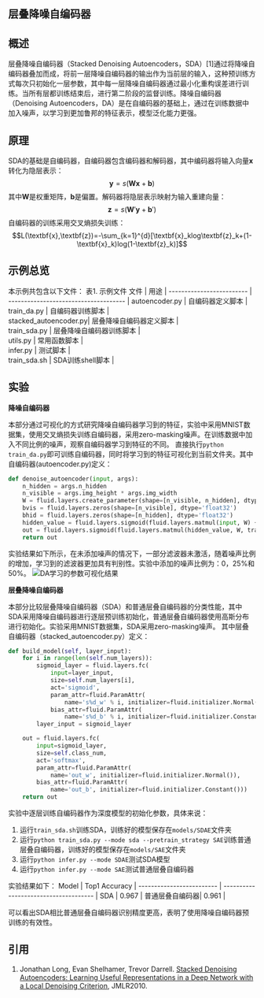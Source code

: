 ﻿**层叠降噪自编码器**
---

**概述**
---
层叠降噪自编码器（Stacked Denoising Autoencoders，SDA）[1]通过将降噪自编码器叠加而成，将前一层降噪自编码器的输出作为当前层的输入，这种预训练方式每次只初始化一层参数，其中每一层降噪自编码器通过最小化重构误差进行训练。当所有层都训练结束后，进行第二阶段的监督训练。降噪自编码器（Denoising Autoencoders，DA）是在自编码器的基础上，通过在训练数据中加入噪声，以学习到更加鲁邦的特征表示，模型泛化能力更强。

**原理**
---
SDA的基础是自编码器，自编码器包含编码器和解码器，其中编码器将输入向量$\textbf{x}$转化为隐层表示：
$$\textbf{y}=s(\textbf{Wx}+\textbf{b})$$
其中$\textbf{W}$是权重矩阵，$\textbf{b}$是偏置。解码器将隐层表示映射为输入重建向量：
$$\textbf{z}=s(\textbf{W}'\textbf{y}+\textbf{b}')$$
自编码器的训练采用交叉熵损失训练：
$$L(\textbf{x},\textbf{z})=-\sum_{k=1}^{d}[\textbf{x}_klog\textbf{z}_k+(1-\textbf{x}_k)log(1-\textbf{z}_k)]$$

**示例总览**
---
本示例共包含以下文件：
表1. 示例文件
 文件                              | 用途                                    |
-------------------------         | -------------------------------------   |
 autoencoder.py    | 自编码器定义脚本                      |  
 train_da.py       | 自编码器训练脚本      |  
 stacked_autoencoder.py| 层叠降噪自编码器定义脚本            |  
 train_sda.py     | 层叠降噪自编码器训练脚本        |  
 utils.py                          | 常用函数脚本    |  
 infer.py          | 测试脚本                  |  
 train_sda.sh      | SDA训练shell脚本  |

**实验**
---
**降噪自编码器**

本部分通过可视化的方式研究降噪自编码器学习到的特征，实验中采用MNIST数据集，使用交叉熵损失训练自编码器，采用zero-masking噪声。在训练数据中加入不同比例的噪声，观察自编码器学习到特征的不同。
直接执行`python train_da.py`即可训练自编码器，同时将学习到的特征可视化到当前文件夹。其中自编码器(autoencoder.py)定义：
```python
def denoise_autoencoder(input, args):
    n_hidden = args.n_hidden
    n_visible = args.img_height * args.img_width
    W = fluid.layers.create_parameter(shape=[n_visible, n_hidden], dtype='float32', attr=fluid.ParamAttr(name='W', initializer=fluid.initializer.Normal()), is_bias=False)
    bvis = fluid.layers.zeros(shape=[n_visible], dtype='float32')
    bhid = fluid.layers.zeros(shape=[n_hidden], dtype='float32')
    hidden_value = fluid.layers.sigmoid(fluid.layers.matmul(input, W) + bhid)
    out = fluid.layers.sigmoid(fluid.layers.matmul(hidden_value, W, transpose_y=True) + bvis)
    return out
```
实验结果如下所示，在未添加噪声的情况下，一部分滤波器未激活，随着噪声比例的增加，学习到的滤波器更加具有判别性。实验中添加的噪声比例为：0，25%和50%。
![DA学习的参数可视化结果](https://github.com/chengyuz/models/blob/yucheng_sda/fluid/sda/images/da_res.png?raw=true)

**层叠降噪自编码器**

本部分比较层叠降噪自编码器（SDA）和普通层叠自编码器的分类性能，其中SDA采用降噪自编码器进行逐层预训练初始化，普通层叠自编码器使用高斯分布进行初始化。实验采用MNIST数据集，SDA采用zero-masking噪声。
其中层叠自编码器（stacked_autoencoder.py）定义：
```python
def build_model(self, layer_input):
    for i in range(len(self.num_layers)):
        sigmoid_layer = fluid.layers.fc(
            input=layer_input,
            size=self.num_layers[i],
            act='sigmoid',
            param_attr=fluid.ParamAttr(
                name='s%d_w' % i, initializer=fluid.initializer.Normal()),
            bias_attr=fluid.ParamAttr(
                name='s%d_b' % i, initializer=fluid.initializer.Constant()))
        layer_input = sigmoid_layer

    out = fluid.layers.fc(
        input=sigmoid_layer,
        size=self.class_num,
        act='softmax',
        param_attr=fluid.ParamAttr(
            name='out_w', initializer=fluid.initializer.Normal()),
        bias_attr=fluid.ParamAttr(
            name='out_b', initializer=fluid.initializer.Constant()))
    return out
```
实验中逐层训练自编码器作为深度模型的初始化参数，具体来说：
1. 运行`train_sda.sh`训练SDA，训练好的模型保存在`models/SDAE`文件夹
2. 运行`python train_sda.py --mode sda --pretrain_strategy SAE`训练普通层叠自编码器，训练好的模型保存在`models/SAE`文件夹
3. 运行`python infer.py --mode SDAE`测试SDA模型
4. 运行`python infer.py --mode SAE`测试普通层叠自编码器

实验结果如下：
 Model                  | Top1 Accuracy                   |
 -------------------------         | -------------------------------------   |
 SDA    |        0.967               |
普通层叠自编码器|  0.961  |

可以看出SDA相比普通层叠自编码器识别精度更高，表明了使用降噪自编码器预训练的有效性。

**引用**
---
1. Jonathan Long, Evan Shelhamer, Trevor Darrell. [Stacked Denoising Autoencoders: Learning Useful Representations in a Deep Network with a Local Denoising Criterion](http://www.jmlr.org/papers/v11/vincent10a.html), JMLR2010.
